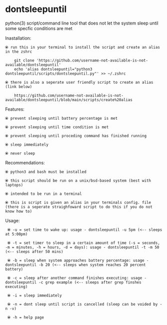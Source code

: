 # dontsleepuntil
python(3) script/command line tool that does not let the system sleep until some specfic conditions are met

Inastallation:
    
    ⦿ run this in your terminal to install the script and create an alias in the zshrc
    
        git clone 'https://github.com/username-not-available-is-not-available/dontsleepuntil'
        echo 'alias dontsleepuntil="python3 dontsleepuntil/scripts/dontsleepuntil.py"' >> ~/.zshrc
    
    ⦿ there is also a seperate user friendly script to create an alias (link below)
        
        https://github.com/username-not-available-is-not-available/dontsleepuntil/blob/main/scripts/create%20alias

Features:

    ⦿ prevent sleeping until battery percentage is met
  
    ⦿ prevent sleeping until time condition is met
  
    ⦿ prevent sleeping until proceding command has finished running
  
    ⦿ sleep immediately
    
    ⦿ never sleep
   

Recommendations:
    
    ⦿ python3 and bash must be installed
    
    ⦿ this script should be run on a unix/bsd-based system (best with laptops)
  
    ⦿ intended to be run in a terminal 
  
    ⦿ this is script is given an alias in your terminals config. file (there is a seperate straighfoward script to do this if you do not know how to) 


Usage:

     ⦿ -u = set time to wake up: usage - dontsleepuntil -u 5pm (<-- sleeps at 5:00pm)

     ⦿ -t = set timer to sleep in a certain amount of time (-s = seconds, -m = minutes, -h = hours, -d = days): usage - dontsleepuntil -t -m 50 (<-- sleeps after 50 mins)

     ⦿ -b = sleep when system approaches battery percentage: usage - dontsleepuntil -b 20 (<-- sleeps when system reaches 20 percent battery)

     ⦿ -c = sleep after another command finishes executing: usage - dontsleepuntil -c grep example (<-- sleeps after grep finshes executing)

     ⦿ -i = sleep immediately

     ⦿ -n = dont sleep until script is cancelled (sleep can be voided by -n -v)

     ⦿ -h = help page
